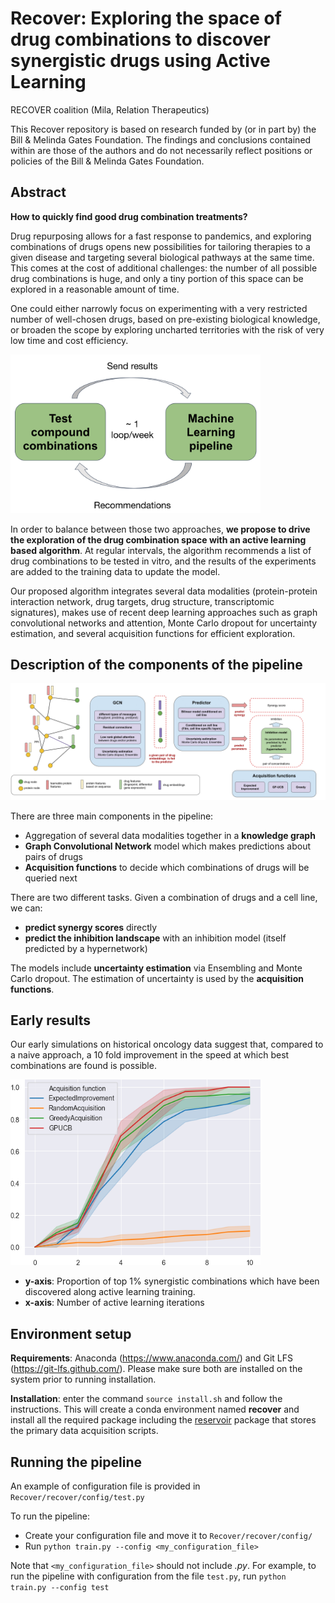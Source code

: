 # Recover: Exploring the space of drug combinations to discover synergistic drugs using Active Learning

RECOVER coalition (Mila, Relation Therapeutics)

This Recover repository is based on research funded by (or in part by) the Bill & Melinda Gates Foundation. The findings and 
conclusions contained within are those of the authors and do not necessarily reflect positions or policies of the Bill & Melinda Gates Foundation.

## Abstract

**How to quickly find good drug combination treatments?**

Drug repurposing allows for a fast response to pandemics, and exploring combinations of drugs opens new possibilities 
for tailoring therapies to a given disease and targeting several biological pathways at the same time. This comes at the 
cost of additional challenges: the number of all possible drug combinations is huge, and only a tiny portion of this 
space can be explored in a reasonable amount of time. 

One could either narrowly focus on experimenting with a very restricted number of well-chosen drugs, based on pre-existing 
biological knowledge, or broaden the scope by exploring uncharted territories with the risk of very low time and cost 
efficiency. 

<img src="docs/images/ai_in_the_loop.png" alt="AI in the loop" width="400"/>

In order to balance between those two approaches, **we propose to drive the exploration of the drug combination space with 
an active learning based algorithm**. At regular intervals, the algorithm recommends a list of drug combinations to be 
tested in vitro, and the results of the experiments are added to the training data to update the model. 

Our proposed algorithm integrates several data modalities (protein-protein interaction network, drug 
targets, drug structure, transcriptomic signatures), makes use of recent deep learning approaches such 
as graph convolutional networks and attention, Monte Carlo dropout for uncertainty estimation, and several acquisition 
functions for efficient exploration.

## Description of the components of the pipeline

![Overview](docs/images/overview.png "Overview")

There are three main components in the pipeline:
- Aggregation of several data modalities together in a **knowledge graph**
- **Graph Convolutional Network** model which makes predictions about pairs of drugs
- **Acquisition functions** to decide which combinations of drugs will be queried next

There are two different tasks. Given a combination of drugs and a cell line, we can:
- **predict synergy scores** directly
- **predict the inhibition landscape** with an inhibition model (itself predicted by a hypernetwork)

The models include **uncertainty estimation** via Ensembling and Monte Carlo dropout. The estimation of uncertainty is 
used by the **acquisition functions**.

## Early results

Our early simulations on historical oncology data suggest that, compared to a naive approach,
a 10 fold improvement in the speed at which best combinations are found is possible.

<img src="docs/images/scores.png" alt="Proportion of top 1% synergistic combinations discovered along training" width="400"/>

- **y-axis**: Proportion of top 1% synergistic combinations which have been discovered along active learning training.
- **x-axis**: Number of active learning iterations

## Environment setup

**Requirements**: Anaconda (https://www.anaconda.com/) and Git LFS (https://git-lfs.github.com/). Please make sure both are installed on the system prior to running installation.

**Installation**: enter the command `source install.sh` and follow the instructions. This will create a conda environment named **recover** and install all the required package including the [reservoir](https://github.com/RECOVERcoalition/Reservoir) package that stores the primary data acquisition scripts.

<!---
First create a conda environment
- `conda create --name recover`. This will create an environment named *recover*
- `conda activate recover`
- `conda install -c anaconda pip`
Install the required packages
- `cd <path_to_project>/Recover`
- `pip install -r requirements.txt`
Install Recover as a package
- `pip install -e .`
Install rdkit and torch-geometric with conda:
- `conda install -c rdkit rdkit`
- `conda install -c conda-forge pytorch_geometric`
You also need to clone and install the *reservoir* package
- `cd <path_to_Reservoir>/Reservoir`
- `python setup.py develop`
--->

## Running the pipeline

An example of configuration file is provided in `Recover/recover/config/test.py`

To run the pipeline:
- Create your configuration file and move it to `Recover/recover/config/`
- Run `python train.py --config <my_configuration_file>`

Note that `<my_configuration_file>` should not include *.py*. For example, to run the pipeline with configuration from 
the file `test.py`, run `python train.py --config test`


